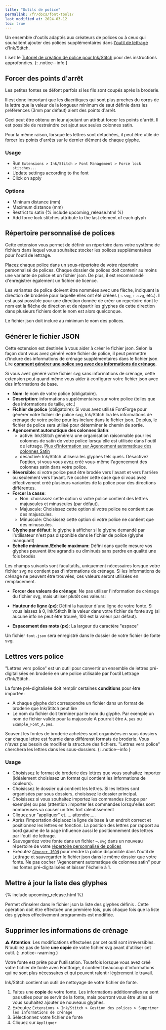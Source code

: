 ```yaml
---
title: "Outils de police"
permalink: /fr/docs/font-tools/
last_modified_at: 2024-03-12
toc: true
---
```

Un ensemble d'outils adaptés aux créateurs de polices ou à ceux qui souhaitent ajouter des polices supplémentaires dans [l'outil de lettrage](/docs/lettering) d'Ink/Stitch.

Lisez le [Tutoriel de création de police pour Ink/Stitch](/fr/tutorials/font-creation) pour des instructions approfondies.
{: .notice--info }

## Forcer des points d'arrêt

Les petites fontes se défont parfois si les fils sont coupés après la broderie. 

Il est donc important que les diacritiques qui sont plus proches du corps de la lettre que la valeur de la longueur minimum de saut définie dans les préférences (3mm par défaut) aient des points d'arrêt. 

Ceci peut être obtenu en leur ajoutant un attribut forcer les points d'arrêt. Il est possible de restreindre cet ajout aux seules colonnes satin.

Pour la même raison, lorsque les lettres sont détachées, il peut être utile de forcer les points d'arrêts sur le dernier élément de chaque glyphe.

### Usage

* Run `Extensions > Ink/Stitch > Font Management > Force lock stitches...`
* Update settings according to the font
* Click on apply

### Options

* Mininum distance (mm)
* Maximum distance (mm)
* Restrict to satin
  {% include upcoming_release.html %}
* Add force lock stitches attribute to the last element of each glyph

## Répertoire personnalisé de polices 

Cette extension vous permet de définir un répertoire dans votre système de fichiers dans lequel vous souhaitez stocker les polices supplémentaires pour l'outil de lettrage.

Placez chaque police dans un sous-répertoire de votre répertoire personnalisé de polices. Chaque dossier de polices doit contenir au moins une variante de police et un fichier json.
De plus, il est recommandé d'enregistrer également un fichier de licence. 

Les variantes de police doivent être nommées avec une flèche, indiquant la direction de broderie pour laquelle elles ont été créées (`→.svg`, `←.svg`, etc.). 
Il est aussi possible pour une direction donnée de créer un repertoire dont le nom est la flêche de direction et de répartir les glyphes de cette direction dans plusieurs fichiers dont le nom est alors quelconque.

Le fichier json doit inclure au minimum le nom des polices.

## Générer  le fichier JSON
Cette extension est destinée à vous aider à créer le fichier json.
Selon la façon dont vous avez généré votre fichier de police, il peut permettre d'inclure des informations de crénage supplémentaires dans le fichier json.
Lire [**comment générer une police svg avec des informations de crénage**](/tutorials/font-creation).

Si vous avez généré votre fichier svg sans informations de crénage, cette extension peut quand même vous aider à configurer votre fichier json avec des informations de base.

* **Nom**: le nom de votre police (obligatoire).
* **Description**: informations supplémentaires sur votre police (telles que des informations de taille, etc.)
* **Fichier de police** (obligatoire): Si vous avez utilisé FontForge pour générer votre fichier de police svg, Ink/Stitch lira les informations de crénage de votre police pour les inclure dans le fichier json.
De plus, le fichier de police sera utilisé pour déterminer le chemin de sortie.
* **Agencement automatique des colonnes Satin**:
    * activé: Ink/Stitch générera une organisation raisonnable pour les colonnes de satin de votre police lorsqu'elle est utilisée dans l'outil de lettrage. [Plus d'information sur Agencement automatique des colonnes Satin](/fr/docs/satin-tools/#auto-route-satin-columns)
    * désactivé: Ink/Stitch utilisera les glyphes tels quels. Désactivez l'option, si vous vous avez créé vous-même l'agencement des colonnes satin dans votre police.
* **Réversible**: si votre police peut être brodée vers l'avant et vers l'arrière ou seulement vers l'avant. Ne cocher cette case que si vous avez effectivement créé plusieurs variantes de la police pour des directions différentes.
* **Forcer la casse**:
  * Non: choisissez cette option si votre police contient des lettres majuscules et minuscules (par défaut).
  * Majuscule: Choisissez cette option si votre police ne contient que des majuscules.
  * Minuscule: Choisissez cette option si votre police ne contient que des minuscules.
* **Glyphe par défaut**: le glyphe à afficher si le glyphe demandé par l'utilisateur n'est pas disponible dans le fichier de police (glyphe manquant)
* **Echelle minimum /Echelle maximum**: Défini dans quelle mesure vos glyphes peuvent être agrandis ou diminués sans perdre en qualité une fois brodés

Les champs suivants sont facultatifs, uniquement nécessaires lorsque votre fichier svg ne contient pas d'informations de crénage.
Si les informations de crénage ne peuvent être trouvées, ces valeurs seront utilisées en remplacement.

* **Forcer des valeurs de crénage**:  Ne pas utiliser l'information de crénage du fichier svg, mais utiliser plutôt ces valeurs:

* **Hauteur de ligne (px)**:  Défini la hauteur d'une ligne de votre fonte. Si vous laissez à 0, Ink/Stitch lit la valeur dans votre fichier de fonte svg (si aucune info ne peut être trouvé,  100 est la valeur par défaut).
* **Espacement des mots (px)**: La largeur du caractère "espace"

Un fichier `font.json` sera enregistré dans le dossier de votre fichier de fonte svg.


## Lettres vers police

"Lettres vers police" est un outil pour convertir un ensemble de lettres pré-digitalisées en broderie en une police utilisable par l'outil Lettrage d'Ink/Stitch.

La fonte pré-digitalisée doit remplir certaines **conditions** pour être importée:

* A chaque glyphe doit correspondre un fichier dans un format de broderie que Ink/Stitch peut lire
* Le nom du fichier doit terminer par le nom du glyphe. Par exemple un nom de fichier valide pour la majuscule A pourrait être  `A.pes` ou `Example_Font_A.pes`.

Souvent les fontes de broderie achetées sont organisées en sous dossiers car chaque lettre est fournie dans différenst formats de broderie. Vous n'avez pas besoin de modifier la structure des fichiers. "Lettres vers police" cherchera les lettres dans les sous-dossiers.
{: .notice--info }

### Usage

* Choisissez le format de broderie des lettres que vous souhaitez importer (idéalement choisissez un format qui contient les informations de couleurs).
* Choisissez le dossier qui contient les lettres. Si les lettres sont organisées par sous dossiers, choisissez le dossier principal.
* Choisissez si vous souhaitez importez les commandes (coupe par exemple) ou pas (attention :importer les commandes lorsqu'elles sont nombreuses va causer un très fort ralentissement
* Cliquez sur "appliquer" et..... attendre.....
* Après l'importation déplacez la ligne de base à un endroit correct et positionnez les lettres en fonction. La position des lettres par rapport au  bord gauche de la page influence aussi le positionnement des lettres par l'outil de lettrage.
* Sauvegardez votre fonte dans un fichier  `→.svg` dans un nouveau répertoire de votre  [répertoire personnalisé de polices](#custom-font-directory)
* Exécutez  [`Génerer JSON`](#generate-json) pour rendre la police disponible dans l'outil de Lettrage et sauvegarder le fichier json dans le même dossier que votre fonte.  Ne pas cocher  "Agencement automatique de colonnes satin" pour les fontes pré-digitalisées et laisser l'échelle à 1.

## Mettre à jour la liste des glyphes

{% include upcoming_release.html %} 

Permet d'insérer dans le fichier json la liste des glyphes définis . Cette opération doit être effectuée une première fois, puis chaque fois que la liste des glyphes effectivement programmés est modifiée.

## Supprimer les informations de crénage

**⚠ Attention**: Les modifications effectuées par cet outil sont irréversibles. N'oubliez pas de faire **une copie** de votre fichier svg avant d'utiliser cet outil.
{: .notice--warning }

Votre fonte est prête pour l'utilisation. Toutefois lorsque vous avez créé votre fichier de fonte avec Fontforge, il contient beaucoup d'informations qui ne sont plus nécessaires et qui peuvent ralentir légèrement le travail.

Ink/Stitch contient un outil de nettoyage de votre fichier de fonte.

1. Faites une **copie** de votre fonte. Les informations additionnelles ne sont pas utiles pour se servir de la fonte, mais pourront vous être utiles si vous souhaitez ajouter de nouveaux glyphes.
2. Exécutez `Extensions > Ink/Stitch > Gestion des polices > Supprimer les informations de crénage`
3. Sélectionnez votre fichier de fonte
4. Cliquez sur `Appliquer`

